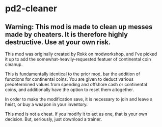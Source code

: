 # pd2-cleaner
## Warning: This mod is made to clean up messes made by cheaters. It is therefore highly destructive. Use at your own risk.

This mod was originally created by Rokk on modworkshop, and I've picked it up to add the somewhat-heavily-requested featuer of continental coin cleanup.

This is fundamentally identical to the prior mod, bar the addition of functions for continental coins. You are given to deduct various predetermined values from spending and offshore cash or continental coins, and additionally have the option to reset them altogether.

In order to make the modification save, it is necessary to join and leave a heist, or buy a weapon in your inventory.

This mod is not a cheat. If you modify it to act as one, that is your own decision. But, seriously, just download a trainer.
